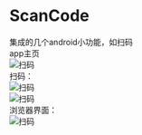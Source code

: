 # ScanCode
集成的几个android小功能，如扫码<br>
app主页<br>
![扫码](http://img.blog.csdn.net/20170328145626896?watermark/2/text/aHR0cDovL2Jsb2cuY3Nkbi5uZXQvQW5kcm9pZF95eXg=/font/5a6L5L2T/fontsize/400/fill/I0JBQkFCMA==/dissolve/70/gravity/Center "app主页")  
<br>
扫码：<br>
![扫码](http://img.blog.csdn.net/20170328145649568?watermark/2/text/aHR0cDovL2Jsb2cuY3Nkbi5uZXQvQW5kcm9pZF95eXg=/font/5a6L5L2T/fontsize/400/fill/I0JBQkFCMA==/dissolve/70/gravity/Center "扫码界面")<br>
![扫码](http://img.blog.csdn.net/20170328145707428?watermark/2/text/aHR0cDovL2Jsb2cuY3Nkbi5uZXQvQW5kcm9pZF95eXg=/font/5a6L5L2T/fontsize/400/fill/I0JBQkFCMA==/dissolve/70/gravity/Center "扫码界面")<br>
浏览器界面：<br>
![扫码](http://img.blog.csdn.net/20170328145756059?watermark/2/text/aHR0cDovL2Jsb2cuY3Nkbi5uZXQvQW5kcm9pZF95eXg=/font/5a6L5L2T/fontsize/400/fill/I0JBQkFCMA==/dissolve/70/gravity/Center "扫码界面")
